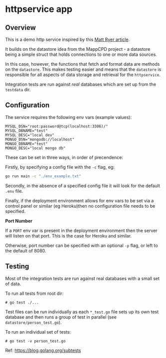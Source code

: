 # httpservice app

## Overview

This is a demo http service inspired by this [Matt Ryer article](https://medium.com/statuscode/how-i-write-go-http-services-after-seven-years-37c208122831).

It builds on the datastore idea from the MappCPD project - a datastore being a simple struct that holds connections to one or more data sources.

In this case, however, the functions that fetch and format data are methods on the `datastore`. This makes testing easier and means that the `datastore` is responsible for all aspects of data storage and retrieval for the `httpservice`.

Integration tests are run against _real_ databases which are set up from the `testdata` dir.

## Configuration

The service requires the following env vars (example values):

```
MYSQL_DSN="root:password@tcp(localhost:3306)/"
MYSQL_DBNAME="test"
MYSQL_DESC="local dev"
MONGO_DSN="mongodb://localhost"
MONGO_DBNAME="test"
MONGO_DESC="local mongo db"
```

These can be set in three ways, in order of precendence:

Firstly, by specifying a config file with the `-c` flag, eg:

```bash
go run main -c "./env_example.txt"
```

Secondly, in the absence of a specified config file it will look for the default `.env` file.

Finally, if the deployment environment allows for env vars to be set via a control panel or similar (eg Heroku)then no configuration file needs to be specified.

**Port Number**

If a `PORT` env var is present in the deployment environment then the server will listen on that port. This is the case for Heroku and similar.

Otherwise, port number can be specified with an optional `-p` flag, or left to the default of 8080.

## Testing

Most of the integration tests are run against real databases with a small set of data.

To run all tests from root dir:

```
# go test ./...
```

Test files can be run individually as each `*_test.go` file sets up its own test database and then runs a group of test in parallel (see `datastore/person_test.go`).

To run an individual set of tests:

```
# go test -v person_test.go
```

Ref: <https://blog.golang.org/subtests>
